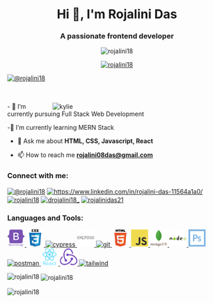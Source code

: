 <h1 align="center">Hi 👋, I'm Rojalini Das</h1>
<h3 align="center">A passionate frontend developer</h3>

<p align="center"> <img src="https://komarev.com/ghpvc/?username=rojalini18&label=Profile%20views&color=0e75b6&style=flat" alt="rojalini18" /> </p>

<p align="center"> <a href="https://github.com/ryo-ma/github-profile-trophy"><img src="https://github-profile-trophy.vercel.app/?username=rojalini18" alt="rojalini18" /></a> </p>

<p align="left"> <a href="https://twitter.com/@drojalini18" target="blank"><img src="https://img.shields.io/twitter/follow/@rojalini18?logo=twitter&style=for-the-badge" alt="@rojalini18" /></a> </p>
<br/>
<br/>

<img src="https://i.pinimg.com/originals/e7/26/c7/e726c74ac081eed50feee1433d12c998.gif" alt="kylie" width="400" align="right"/>
- 🔭 I’m currently pursuing  Full Stack Web Development

-🌱 I’m currently learning MERN Stack
 
- 💬 Ask me about **HTML, CSS, Javascript, React**

- 📫 How to reach me **rojalini08das@gmail.com**

<h3 align="left">Connect with me:</h3>
<p align="left">
<a href="https://twitter.com/@drojalini18" target="blank"><img align="center" src="https://raw.githubusercontent.com/rahuldkjain/github-profile-readme-generator/master/src/images/icons/Social/twitter.svg" alt="@rojalini18" height="30" width="40" /></a>
<a href="https://linkedin.com/in/https://www.linkedin.com/in/rojalini-das-11564a1a0/" target="blank"><img align="center" src="https://raw.githubusercontent.com/rahuldkjain/github-profile-readme-generator/master/src/images/icons/Social/linked-in-alt.svg" alt="https://www.linkedin.com/in/rojalini-das-11564a1a0/" height="30" width="40" /></a>
<a href="https://codesandbox.com/rojalini18" target="blank"><img align="center" src="https://raw.githubusercontent.com/rahuldkjain/github-profile-readme-generator/master/src/images/icons/Social/codesandbox.svg" alt="rojalini18" height="30" width="40" /></a>
<a href="https://instagram.com/drojalini18_" target="blank"><img align="center" src="https://raw.githubusercontent.com/rahuldkjain/github-profile-readme-generator/master/src/images/icons/Social/instagram.svg" alt="drojalini18_" height="30" width="40" /></a>
<a href="https://www.leetcode.com/rojalinidas21" target="blank"><img align="center" src="https://raw.githubusercontent.com/rahuldkjain/github-profile-readme-generator/master/src/images/icons/Social/leet-code.svg" alt="rojalinidas21" height="30" width="40" /></a>
</p>

<h3 align="left">Languages and Tools:</h3>
<p align="left"> <a href="https://getbootstrap.com" target="_blank" rel="noreferrer"> <img src="https://raw.githubusercontent.com/devicons/devicon/master/icons/bootstrap/bootstrap-plain-wordmark.svg" alt="bootstrap" width="40" height="40"/> </a> <a href="https://www.w3schools.com/css/" target="_blank" rel="noreferrer"> <img src="https://raw.githubusercontent.com/devicons/devicon/master/icons/css3/css3-original-wordmark.svg" alt="css3" width="40" height="40"/> </a> <a href="https://www.cypress.io" target="_blank" rel="noreferrer"> <img src="https://raw.githubusercontent.com/simple-icons/simple-icons/6e46ec1fc23b60c8fd0d2f2ff46db82e16dbd75f/icons/cypress.svg" alt="cypress" width="40" height="40"/> </a> <a href="https://expressjs.com" target="_blank" rel="noreferrer"> <img src="https://raw.githubusercontent.com/devicons/devicon/master/icons/express/express-original-wordmark.svg" alt="express" width="40" height="40"/> </a> <a href="https://git-scm.com/" target="_blank" rel="noreferrer"> <img src="https://www.vectorlogo.zone/logos/git-scm/git-scm-icon.svg" alt="git" width="40" height="40"/> </a> <a href="https://www.w3.org/html/" target="_blank" rel="noreferrer"> <img src="https://raw.githubusercontent.com/devicons/devicon/master/icons/html5/html5-original-wordmark.svg" alt="html5" width="40" height="40"/> </a> <a href="https://developer.mozilla.org/en-US/docs/Web/JavaScript" target="_blank" rel="noreferrer"> <img src="https://raw.githubusercontent.com/devicons/devicon/master/icons/javascript/javascript-original.svg" alt="javascript" width="40" height="40"/> </a> <a href="https://www.mongodb.com/" target="_blank" rel="noreferrer"> <img src="https://raw.githubusercontent.com/devicons/devicon/master/icons/mongodb/mongodb-original-wordmark.svg" alt="mongodb" width="40" height="40"/> </a> <a href="https://nodejs.org" target="_blank" rel="noreferrer"> <img src="https://raw.githubusercontent.com/devicons/devicon/master/icons/nodejs/nodejs-original-wordmark.svg" alt="nodejs" width="40" height="40"/> </a> <a href="https://www.photoshop.com/en" target="_blank" rel="noreferrer"> <img src="https://raw.githubusercontent.com/devicons/devicon/master/icons/photoshop/photoshop-line.svg" alt="photoshop" width="40" height="40"/> </a> <a href="https://postman.com" target="_blank" rel="noreferrer"> <img src="https://www.vectorlogo.zone/logos/getpostman/getpostman-icon.svg" alt="postman" width="40" height="40"/> </a> <a href="https://reactjs.org/" target="_blank" rel="noreferrer"> <img src="https://raw.githubusercontent.com/devicons/devicon/master/icons/react/react-original-wordmark.svg" alt="react" width="40" height="40"/> </a> <a href="https://redux.js.org" target="_blank" rel="noreferrer"> <img src="https://raw.githubusercontent.com/devicons/devicon/master/icons/redux/redux-original.svg" alt="redux" width="40" height="40"/> </a> <a href="https://tailwindcss.com/" target="_blank" rel="noreferrer"> <img src="https://www.vectorlogo.zone/logos/tailwindcss/tailwindcss-icon.svg" alt="tailwind" width="40" height="40"/> </a> </p>

<p><img align="left" src="https://github-readme-stats.vercel.app/api/top-langs?username=rojalini18&show_icons=true&locale=en&layout=compact" alt="rojalini18" /></p>

<p>&nbsp;<img align="center" src="https://github-readme-stats.vercel.app/api?username=rojalini18&show_icons=true&locale=en" alt="rojalini18" /></p>

<p><img align="center" src="https://github-readme-streak-stats.herokuapp.com/?user=rojalini18&" alt="rojalini18" /></p>
